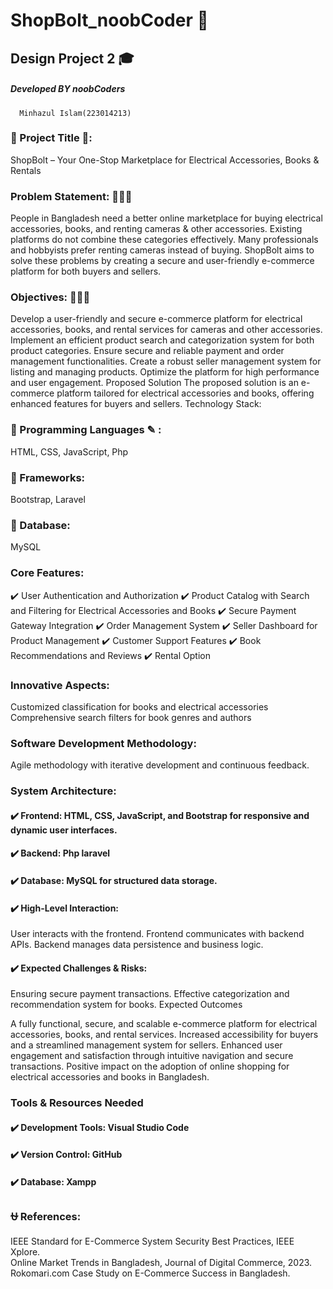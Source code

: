 # ShopBolt_noobCoder 🏬
## Design Project 2 🎓
 
##### Developed BY noobCoders
      Minhazul Islam(223014213)
### 🌟 Project Title 🌟:  
ShopBolt – Your One-Stop Marketplace for Electrical Accessories, Books & Rentals

### Problem Statement: 🔰🔰🔰
People in Bangladesh need a better online marketplace for buying electrical accessories, books, and renting cameras & other accessories. Existing platforms do not combine these categories effectively. Many professionals and hobbyists prefer renting cameras instead of buying. ShopBolt aims to solve these problems by creating a secure and user-friendly e-commerce platform for both buyers and sellers.

### Objectives: 🔶🔶🔶
Develop a user-friendly and secure e-commerce platform for electrical accessories, books, and rental services for cameras and other accessories.
Implement an efficient product search and categorization system for both product categories.
Ensure secure and reliable payment and order management functionalities.
Create a robust seller management system for listing and managing products.
Optimize the platform for high performance and user engagement.
Proposed Solution The proposed solution is an e-commerce platform tailored for electrical accessories and books, offering enhanced features for buyers and sellers.
Technology Stack:

### 🎠 Programming Languages ✎ :
   HTML, CSS, JavaScript, Php
### 🎠 Frameworks: 
   Bootstrap, Laravel
### 🎠 Database: 
   MySQL


### Core Features:


✔️ User Authentication and Authorization
✔️ Product Catalog with Search and Filtering for Electrical Accessories and Books
✔️ Secure Payment Gateway Integration
✔️ Order Management System
✔️ Seller Dashboard for Product Management
✔️ Customer Support Features
✔️ Book Recommendations and Reviews
✔️ Rental  Option

### Innovative Aspects:
Customized classification for books and electrical accessories
Comprehensive search filters for book genres and authors

### Software Development Methodology:
   Agile methodology with iterative development and continuous feedback.
### System Architecture:


#### ✔️ Frontend: HTML, CSS, JavaScript, and Bootstrap for responsive and dynamic user interfaces.
#### ✔️ Backend: Php laravel
#### ✔️ Database: MySQL for structured data storage.
#### ✔️ High-Level Interaction:
 User interacts with the frontend.
 Frontend communicates with backend APIs.
 Backend manages data persistence and business logic.
#### ✔️ Expected Challenges & Risks:
 Ensuring secure payment transactions.
 Effective categorization and recommendation system for books.
 Expected Outcomes

A fully functional, secure, and scalable e-commerce platform for electrical accessories, books, and rental services.
Increased accessibility for buyers and a streamlined management system for sellers.
Enhanced user engagement and satisfaction through intuitive navigation and secure transactions.
Positive impact on the adoption of online shopping for electrical accessories and books in Bangladesh.

### Tools & Resources Needed 
#### ✔️ Development Tools: Visual Studio Code
#### ✔️ Version Control: GitHub
#### ✔️ Database: Xampp

### ⛎ References:
IEEE Standard for E-Commerce System Security Best Practices, IEEE Xplore.<br>
Online Market Trends in Bangladesh, Journal of Digital Commerce, 2023.<br>
Rokomari.com Case Study on E-Commerce Success in Bangladesh.
